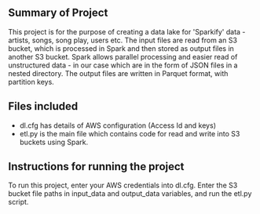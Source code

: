 ## Summary of Project

This project is for the purpose of creating a data lake for 'Sparkify' data - artists, songs, song play, users etc. The input files are read from an S3 bucket, which is processed in Spark and then stored as output files in another S3 bucket. Spark allows parallel processing and easier read of unstructured data - in our case which are in the form of JSON files in a nested directory. The output files are written in Parquet format, with partition keys.

## Files included

- dl.cfg has details of AWS configuration (Access Id and keys)
- etl.py is the main file which contains code for read and write into S3 buckets using Spark.

## Instructions for running the project

To run this project, enter your AWS credentials into dl.cfg.
Enter the S3 bucket file paths in input_data and output_data variables, and run the etl.py script.
